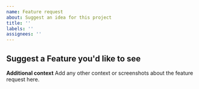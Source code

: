 ```yaml
---
name: Feature request
about: Suggest an idea for this project
title: ''
labels: ''
assignees: ''
---
```


## Suggest a Feature you'd like to see

**Additional context**
Add any other context or screenshots about the feature request here.
